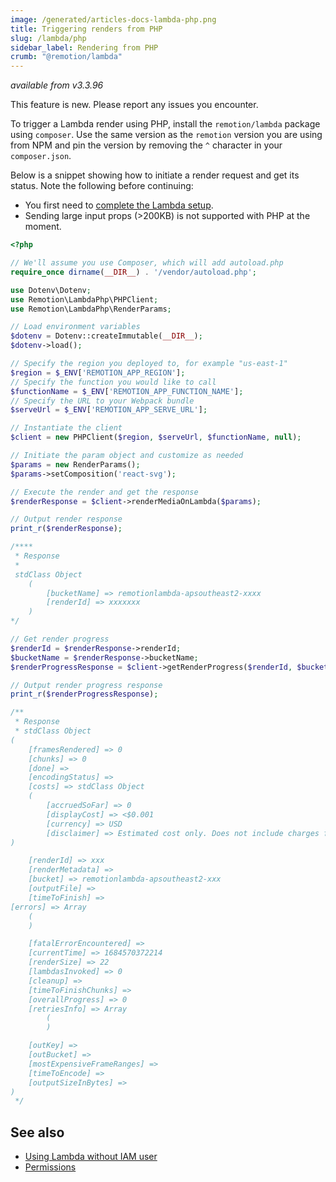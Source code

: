 ```yaml
---
image: /generated/articles-docs-lambda-php.png
title: Triggering renders from PHP
slug: /lambda/php
sidebar_label: Rendering from PHP
crumb: "@remotion/lambda"
---
```


_available from v3.3.96_

<ExperimentalBadge>
This feature is new. Please report any issues you encounter.
</ExperimentalBadge>

To trigger a Lambda render using PHP, install the `remotion/lambda` package using `composer`. Use the same version as the `remotion` version you are using from NPM and pin the version by removing the `^` character in your `composer.json`.

Below is a snippet showing how to initiate a render request and get its status. Note the following before continuing:

- You first need to [complete the Lambda setup](/docs/lambda/setup).
- Sending large input props (>200KB) is not supported with PHP at the moment.

```php title="render.php"
<?php

// We'll assume you use Composer, which will add autoload.php
require_once dirname(__DIR__) . '/vendor/autoload.php';

use Dotenv\Dotenv;
use Remotion\LambdaPhp\PHPClient;
use Remotion\LambdaPhp\RenderParams;

// Load environment variables
$dotenv = Dotenv::createImmutable(__DIR__);
$dotenv->load();

// Specify the region you deployed to, for example "us-east-1"
$region = $_ENV['REMOTION_APP_REGION'];
// Specify the function you would like to call
$functionName = $_ENV['REMOTION_APP_FUNCTION_NAME'];
// Specify the URL to your Webpack bundle
$serveUrl = $_ENV['REMOTION_APP_SERVE_URL'];

// Instantiate the client
$client = new PHPClient($region, $serveUrl, $functionName, null);

// Initiate the param object and customize as needed
$params = new RenderParams();
$params->setComposition('react-svg');

// Execute the render and get the response
$renderResponse = $client->renderMediaOnLambda($params);

// Output render response
print_r($renderResponse);

/****
 * Response
 *
 stdClass Object
    (
        [bucketName] => remotionlambda-apsoutheast2-xxxx
        [renderId] => xxxxxxx
    )
*/

// Get render progress
$renderId = $renderResponse->renderId;
$bucketName = $renderResponse->bucketName;
$renderProgressResponse = $client->getRenderProgress($renderId, $bucketName);

// Output render progress response
print_r($renderProgressResponse);

/**
 * Response
 * stdClass Object
(
    [framesRendered] => 0
    [chunks] => 0
    [done] =>
    [encodingStatus] =>
    [costs] => stdClass Object
    (
        [accruedSoFar] => 0
        [displayCost] => <$0.001
        [currency] => USD
        [disclaimer] => Estimated cost only. Does not include charges for other AWS services.
)

    [renderId] => xxx
    [renderMetadata] =>
    [bucket] => remotionlambda-apsoutheast2-xxx
    [outputFile] =>
    [timeToFinish] =>
[errors] => Array
    (
    )

    [fatalErrorEncountered] =>
    [currentTime] => 1684570372214
    [renderSize] => 22
    [lambdasInvoked] => 0
    [cleanup] =>
    [timeToFinishChunks] =>
    [overallProgress] => 0
    [retriesInfo] => Array
        (
        )

    [outKey] =>
    [outBucket] =>
    [mostExpensiveFrameRanges] =>
    [timeToEncode] =>
    [outputSizeInBytes] =>
)
 */

```

## See also

- [Using Lambda without IAM user](/docs/lambda/without-iam)
- [Permissions](/docs/lambda/permissions)
